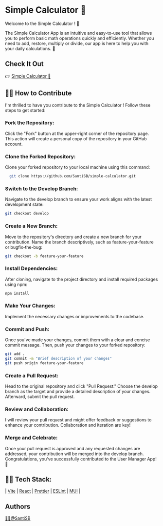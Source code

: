 # Simple Calculator 🔢 

Welcome to the Simple Calculator ! 👋

The Simple Calculator App is an intuitive and easy-to-use tool that allows you to perform basic math operations quickly and efficiently. Whether you need to add, restore, multiply or divide, our app is here to help you with your daily calculations. 🚀

## Check It Out
👉 [Simple Calculator 🔢](https://santisb.github.io/simple-calculator/) 

## 👨‍💻 How to Contribute
I'm thrilled to have you contribute to the Simple Calculator !
Follow these steps to get started:

### Fork the Repository: 
Click the "Fork" button at the upper-right corner of the repository page. This action will create a personal copy of the repository in your GitHub account.

### Clone the Forked Repository: 
Clone your forked repository to your local machine using this command:

```bash
  git clone https://github.com/SantiSB/simple-calculator.git
```

### Switch to the Develop Branch: 
Navigate to the develop branch to ensure your work aligns with the latest development state:

```bash
git checkout develop
```

### Create a New Branch: 
Move to the repository's directory and create a new branch for your contribution. Name the branch descriptively, such as feature-your-feature or bugfix-the-bug:

```bash
git checkout -b feature-your-feature
```

### Install Dependencies: 
After cloning, navigate to the project directory and install required packages using npm:

```bash
npm install
```

### Make Your Changes: 
Implement the necessary changes or improvements to the codebase.

### Commit and Push: 
Once you've made your changes, commit them with a clear and concise commit message. Then, push your changes to your forked repository:

```bash
git add .
git commit -m "Brief description of your changes"
git push origin feature-your-feature
```
### Create a Pull Request: 
Head to the original repository and click "Pull Request." Choose the develop branch as the target and provide a detailed description of your changes. Afterward, submit the pull request.

### Review and Collaboration: 
I will review your pull request and might offer feedback or suggestions to enhance your contribution. Collaboration and iteration are key!

### Merge and Celebrate: 
Once your pull request is approved and any requested changes are addressed, your contribution will be merged into the develop branch. Congratulations, you've successfully contributed to the User Manager App! 🎉

## 👨‍💻 Tech Stack:
 | [Vite](https://vitejs.dev/)
 | [React](https://es.react.dev/)
 | [Prettier](https://prettier.io/)
 | [ESLint](https://eslint.org/)
 | [MUI](https://mui.com/)
 |

## Authors
[🐱‍💻@SantiSB](https://github.com/SantiSB)
